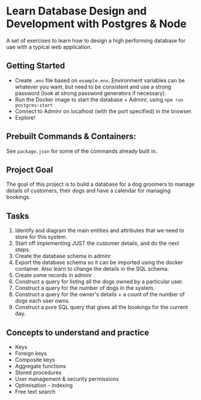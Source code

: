 # Learn Database Design and Development with Postgres & Node

A set of exercises to learn how to design a high performing database for uae with a typical web application.

## Getting Started

* Create `.env` file based on `example.env`. Environment variables can be whatever you want, but need to be consistent and use a strong password (look at strong password generators if necessary).
* Run the Docker image to start the database + Adminr, using `npm run postgres:start`
* Connect to Adminr on localhost (with the port specified) in the browser.
* Explore!

## Prebuilt Commands & Containers:

See `package.json` for some of the commands already built in.

## Project Goal

The goal of this project is to build a database for a dog groomers to manage details of customers, their dogs and have a calendar for managing bookings.

## Tasks

1. Identify and diagram the main entities and attributes that we need to store for this system.
2. Start off implementing JUST the customer details, and do the next steps.
3. Create the database schema in adminr
4. Export the database schema so it can be imported using the docker container. Also learn to change the details in the SQL schema.
5. Create some records in adminr
6. Construct a query for listing all the dogs owned by a particular user.
7. Construct a query for the number of dogs in the system.
8. Construct a query for the owner's details + a count of the number of dogs each user owns.
9. Construct a pure SQL query that gives all the bookings for the current day. 

## Concepts to understand and practice

* Keys
* Foreign keys
* Composite keys
* Aggregate functions
* Stored procedures
* User management & security permissions
* Optimisation - indexing
* Free text search
